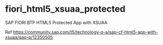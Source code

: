
# fiori_html5_xsuaa_protected
SAP FIORI BTP HTML5 Protected App with XSUAA

Ref https://community.sap.com/t5/technology-q-a/sap-cf-html5-app-with-xsuaa/qaq-p/12350505
